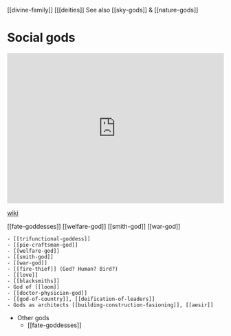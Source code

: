 [[divine-family]] [[[deities]]
See also [[sky-gods]] & [[nature-gods]]

# Social gods
<iframe width="100%" height="350" frameborder="0" allow="accelerometer; autoplay; clipboard-write; encrypted-media; gyroscope; picture-in-picture" allowfullscreen src="https://en.wikipedia.org/wiki/Proto-Indo-European-mythology#Societal-deities"></iframe>

[wiki](https://en.wikipedia.org/wiki/Proto-Indo-European-mythology#Societal-deities)

[[fate-goddesses]]
[[welfare-god]]
[[smith-god]]
[[war-god]]

	- [[trifunctional-goddess]]
	- [[pie-craftsman-god]]
	- [[welfare-god]]
	- [[smith-god]]
	- [[war-god]]
	- [[fire-thief]] (God? Human? Bird?)
	- [[love]]
	- [[blacksmiths]]
	- God of [[loom]]
	- [[doctor-physician-god]]
	- [[god-of-country]], [[deification-of-leaders]]
	- Gods as architects [[building-construction-fasioning]], [[aesir]]
- Other gods
	- [[fate-goddesses]]
